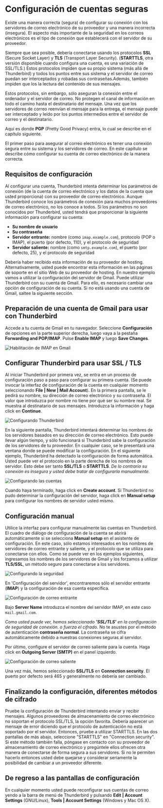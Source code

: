 Configuración de cuentas seguras
================================

Existe una manera correcta (segura) de configurar su conexión con los servidores de correo electrónico de su proveedor y una manera incorrecta (insegura). El aspecto más importante de la seguridad en los correos electrónicos es el tipo de conexión que establecerá con el servidor de su proveedor.

Siempre que sea posible, debería conectarse usando los protocolos **SSL** (Secure Socket Layer) y **TLS** (Transport Layer Security). (**STARTTLS**, otra versión disponible cuando configura una cuenta, es una variación de SSL/TLS.) Estos protocolos impiden que su propio sistema (más allá de Thunderbird) y todos los puntos entre sus sistema y el servidor de correo puedan ser interceptados y robadas sus contraseñas.Además, también impiden que los la lectura del contenido de sus mensajes.

Estos protocolos, sin embargo, sólo aseguran la conexión entre el ordenador y el servidor de correo. No protegen el canal de información en todo el camino hasta el destinatario del mensaje. Una vez que los servidores de correo reenvían el mensaje para la entrega, el mensaje puede ser interceptado y leído por los puntos intermedios entre el servidor de correo y el destinatario.

Aquí es donde **PGP** (Pretty Good Privacy) entra, lo cual se describe en el capítulo siguiente.

El primer paso para asegurar al correo electrónico es tener una conexión segura entre su sistema y los servidores de correo. En este capítulo se describe cómo configurar su cuenta de correo electrónico de la manera correcta.

Requisitos de configuración
---------------------------

Al configurar una cuenta, Thunderbird intenta determinar los parámetros de conexión (de la cuenta de correo electrónico y los datos de la cuenta que usted proporciona) con su proveedor de correo electrónico. Aunque Thunderbird conoce los parámetros de conexión para muchos proveedores de correo electrónico, no los conoce a todos. Si los parámetros no son conocidos por Thunderbird, usted tendrá que proporcionar la siguiente información para configurar su cuenta:

 * **Su nombre de usuario**
 * **Su contraseña**
 * **Servidor entrante:** nombre (como `imap.example.com`), protocolo (POP o IMAP), el puerto (por defecto, 110), y el protocolo de seguridad
 * **Servidor saliente:** nombre (como `smtp.example.com`), el puerto (por defecto, 25), y el protocolo de seguridad

Debería haber recibido esta información de su proveedor de hosting. Alternativamente, usted puede encontrar esta información en las páginas de soporte en el sitio Web de su proveedor de hosting. En nuestro ejemplo vamos a utilizar la configuración del servidor de Gmail. Puede utilizar Thunderbird con su cuenta de Gmail. Para ello, es necesario cambiar una opción de configuración de su cuenta. Si no está usando una cuenta de Gmail, saltee la siguiente sección.

Preparación de una cuenta de Gmail para usar con Thunderbird
------------------------------------------------------------

Accede a tu cuenta de Gmail en tu navegador. Seleccione **Configuración** de opciones en la parte superior derecha, luego vaya a la pestaña **Forwarding and POP/IMAP**. Pulse **Enable IMAP** y luego **Save Changes**.

![Habilitación de IMAP en Gmail](gmail_imap.png)

Configurar Thunderbird para usar SSL / TLS
------------------------------------------

Al iniciar Thunderbird por primera vez, se entra en un proceso de configuración paso a paso para configurar su primera cuenta. (Se puede invocar la interfaz de configuración de la cuenta en cualquier momento seleccionando **File | New | Mail Account**). En la primera pantalla, se le pedirá su nombre, su dirección de correo electrónico y su contraseña. El valor que introduzca por nombre no tiene por qué ser su nombre real. Se muestra al destinatario de sus mensajes. Introduzca la información y haga click en **Continue**.

![Configurando Thunderbird](thunderbird_conf_1.png)

En la siguiente pantalla, Thunderbird intentará determinar los nombres de los servidores basados en su dirección de correo electrónico. Esto puede llevar algún tiempo, y sólo funcionará si Thunderbird sabe la configuración de los servidores de tu proveedor. En cualquier caso, se le presentará una ventana donde se puede modificar la configuración. En el siguiente ejemplo, Thunderbird ha detectado la configuración de forma automática. Usted puede ver el protocolo en la parte derecha de los nombres de servidor. Esto debe ser tanto **SSL/TLS** o **STARTTLS**. *De lo contrario su conexión es insegura y usted debe tratar de configurarla manualmente.*

![Configurando las cuentas](thunderbird_conf_2.png)

Cuando haya terminado, haga click en **Create account**. Si Thunderbird no pudo determinar la configuración del servidor, haga click en **Manual setup** para configurar los nombres de servidor usted mismo.

Configuración manual
--------------------
Utilice la interfaz para configurar manualmente las cuentas en Thunderbird. El cuadro de diálogo  de configuración de la cuenta se abrirá automáticamente si se selecciona **Manual setup** en el asistente de configuración. En este caso, sólo estamos interesados en los nombres de servidores de correo entrante y saliente, y el protocolo que se utiliza para conectarse con ellos. Como se puede ver en los ejemplos siguientes, ingresamos los nombres de los servidores de Gmail y los forzamos a utilizar **TLS/SSL**, un método seguro para conectarse a los servidores.

![Configurando la seguridad](thunderbird_conf_3.png)

En 'Configuración del servidor', encontraremos sólo el servidor entrante (**IMAP**) y la configuración de esa cuenta específica.

![Configuración de correo entrante](thunderbird_conf_4.png)

Bajo **Server Name** introduzca el nombre del servidor IMAP, en este caso `mail.gmail.com`.

*Como usted puede ver, hemos seleccionado **'SSL/TLS'** en la configuración de seguridad de conexión. o fuerza el cifrado.* No te asustes por el método de autenticación **contraseña normal**. La contraseña se cifra automáticamente debido a nuestras conexiones seguras al servidor.

Por último, configure el servidor de correo saliente para la cuenta. Haga click en **Outgoing Server (SMTP)** en el panel izquierdo.

![Configuración de correo saliente](thunderbird_conf_5.png)

Una vez más, hemos seleccionado **SSL/TLS** en **Connection security**. El puerto por defecto será 465 y generalmente no debería ser cambiado.

Finalizando la configuración, diferentes métodos de cifrado
-----------------------------------------------------------

Pruebe la configuración de Thunderbird intentando enviar y recibir mensajes. Algunos proveedores de almacenamiento de correo electrónico no soportan el protocolo SSL/TLS, la opción favorita. Debería aparecer un mensaje de error diciendo que el protocolo de autenticación no está soportado por el servidor. Entonces, pruebe a utilizar STARTTLS. En las dos pantallas de más abajo, seleccione "STARTTLS" en "Connection security". Si este método también falla, póngase en contacto con su proveedor de almacenamiento de correo electrónico y pregúntele ellos ofrecen otra manera de conectarse de forma segura a sus servidores. Si no le permiten hacerlo entonces usted debe quejarse y considerar seriamente la posibilidad de cambiar a un proveedor diferente.

De regreso a las pantallas de configuración 
-------------------------------------------

En cualquier momento usted puede reconfigurar sus cuentas de correo yendo a la barra de menú de Thunderbird y pulsando **Edit | Account Settings** (GNU/Linux), **Tools | Account Settings** (Windows y Mac OS X).

